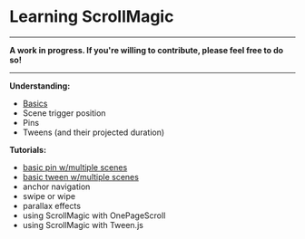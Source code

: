 # Learning ScrollMagic

***
**A work in progress. If you're willing to contribute, please feel free to do so!**
***

**Understanding:**
- [Basics](https://github.com/janpaepke/ScrollMagic/wiki/Understanding-:-Basics)
- Scene trigger position
- Pins
- Tweens (and their projected duration)

**Tutorials:**
- [basic pin w/multiple scenes](https://github.com/janpaepke/ScrollMagic/wiki/Tutorial-:-Basic-Pin)
- [basic tween w/multiple scenes](https://github.com/janpaepke/ScrollMagic/wiki/Tutorial-:-Basic-Tween)
- anchor navigation
- swipe or wipe
- parallax effects
- using ScrollMagic with OnePageScroll
- using ScrollMagic with Tween.js




